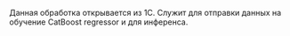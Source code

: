 Данная обработка открывается из 1С. Служит для отправки данных на обучение CatBoost regressor и для инференса.
